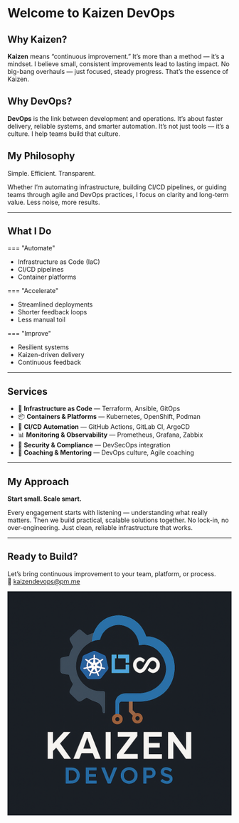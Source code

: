 # Welcome to Kaizen DevOps

## Why Kaizen?

**Kaizen** means “continuous improvement.” It’s more than a method — it’s a mindset. I believe small, consistent improvements lead to lasting impact. No big-bang overhauls — just focused, steady progress. That’s the essence of Kaizen.

## Why DevOps?

**DevOps** is the link between development and operations. It’s about faster delivery, reliable systems, and smarter automation. It’s not just tools — it’s a culture. I help teams build that culture.

## My Philosophy

Simple. Efficient. Transparent.

Whether I’m automating infrastructure, building CI/CD pipelines, or guiding teams through agile and DevOps practices, I focus on clarity and long-term value. Less noise, more results.

---

## What I Do

=== "Automate"
- Infrastructure as Code (IaC)
- CI/CD pipelines
- Container platforms

=== "Accelerate"
- Streamlined deployments
- Shorter feedback loops
- Less manual toil

=== "Improve"
- Resilient systems
- Kaizen-driven delivery
- Continuous feedback

---

## Services

- 🚀 **Infrastructure as Code** — Terraform, Ansible, GitOps
- 📦 **Containers & Platforms** — Kubernetes, OpenShift, Podman
- 🔁 **CI/CD Automation** — GitHub Actions, GitLab CI, ArgoCD
- 📊 **Monitoring & Observability** — Prometheus, Grafana, Zabbix
- 🔐 **Security & Compliance** — DevSecOps integration
- 👥 **Coaching & Mentoring** — DevOps culture, Agile coaching

---

## My Approach

**Start small. Scale smart.**

Every engagement starts with listening — understanding what really matters. Then we build practical, scalable solutions together. No lock-in, no over-engineering. Just clean, reliable infrastructure that works.

---

## Ready to Build?

Let’s bring continuous improvement to your team, platform, or process.  
📩 [kaizendevops@pm.me](mailto:kaizendevops@pm.me)


![kaizendevops.png](images/kaizendevops.png)